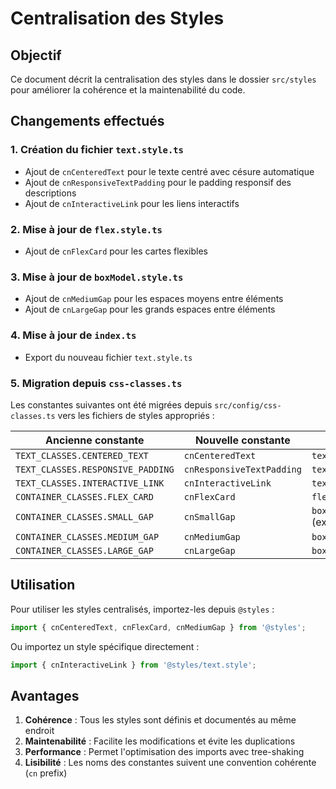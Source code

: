 # Centralisation des Styles

## Objectif
Ce document décrit la centralisation des styles dans le dossier `src/styles` pour améliorer la cohérence et la maintenabilité du code.

## Changements effectués

### 1. Création du fichier `text.style.ts`
- Ajout de `cnCenteredText` pour le texte centré avec césure automatique
- Ajout de `cnResponsiveTextPadding` pour le padding responsif des descriptions
- Ajout de `cnInteractiveLink` pour les liens interactifs

### 2. Mise à jour de `flex.style.ts`
- Ajout de `cnFlexCard` pour les cartes flexibles

### 3. Mise à jour de `boxModel.style.ts`
- Ajout de `cnMediumGap` pour les espaces moyens entre éléments
- Ajout de `cnLargeGap` pour les grands espaces entre éléments

### 4. Mise à jour de `index.ts`
- Export du nouveau fichier `text.style.ts`

### 5. Migration depuis `css-classes.ts`
Les constantes suivantes ont été migrées depuis `src/config/css-classes.ts` vers les fichiers de styles appropriés :

| Ancienne constante | Nouvelle constante | Fichier |
|--------------------|-------------------|---------|
| `TEXT_CLASSES.CENTERED_TEXT` | `cnCenteredText` | `text.style.ts` |
| `TEXT_CLASSES.RESPONSIVE_PADDING` | `cnResponsiveTextPadding` | `text.style.ts` |
| `TEXT_CLASSES.INTERACTIVE_LINK` | `cnInteractiveLink` | `text.style.ts` |
| `CONTAINER_CLASSES.FLEX_CARD` | `cnFlexCard` | `flex.style.ts` |
| `CONTAINER_CLASSES.SMALL_GAP` | `cnSmallGap` | `boxModel.style.ts` (existant) |
| `CONTAINER_CLASSES.MEDIUM_GAP` | `cnMediumGap` | `boxModel.style.ts` |
| `CONTAINER_CLASSES.LARGE_GAP` | `cnLargeGap` | `boxModel.style.ts` |

## Utilisation

Pour utiliser les styles centralisés, importez-les depuis `@styles` :

```typescript
import { cnCenteredText, cnFlexCard, cnMediumGap } from '@styles';
```

Ou importez un style spécifique directement :

```typescript
import { cnInteractiveLink } from '@styles/text.style';
```

## Avantages

1. **Cohérence** : Tous les styles sont définis et documentés au même endroit
2. **Maintenabilité** : Facilite les modifications et évite les duplications
3. **Performance** : Permet l'optimisation des imports avec tree-shaking
4. **Lisibilité** : Les noms des constantes suivent une convention cohérente (`cn` prefix)
